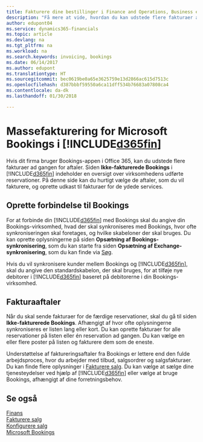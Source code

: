 ```yaml
---
title: Fakturere dine bestillinger i Finance and Operations, Business edition | Microsoft Docs
description: "Få mere at vide, hvordan du kan udstede flere fakturaer ad gangen fra Microsoft Bookings i Finance and Operations, Business edition."
author: edupont04
ms.service: dynamics365-financials
ms.topic: article
ms.devlang: na
ms.tgt_pltfrm: na
ms.workload: na
ms.search.keywords: invoicing, bookings
ms.date: 06/14/2017
ms.author: edupont
ms.translationtype: HT
ms.sourcegitcommit: bec0619be0a65e3625759e13d2866ac615d7513c
ms.openlocfilehash: d387bbbf59550a6ca11dff534b76683a07808ca4
ms.contentlocale: da-dk
ms.lasthandoff: 01/30/2018

---
```

# <a name="bulk-invoicing-for-microsoft-bookings-in-included365finincludesd365finmdmd"></a>Massefakturering for Microsoft Bookings i [!INCLUDE[d365fin](includes/d365fin_md.md)]
Hvis dit firma bruger Bookings-appen i Office 365, kan du udstede flere fakturaer ad gangen for aftaler. Siden **Ikke-fakturerede Bookings** i [!INCLUDE[d365fin](includes/d365fin_md.md)] indeholder en oversigt over virksomhedens udførte reservationer. På denne side kan du hurtigt vælge de aftaler, som du vil fakturere, og oprette udkast til fakturaer for de ydede services.  

## <a name="connect-to-bookings"></a>Oprette forbindelse til Bookings
For at forbinde din [!INCLUDE[d365fin](includes/d365fin_md.md)] med Bookings skal du angive din Bookings-virksomhed, hvad der skal synkroniseres med Bookings, hvor ofte synkroniseringen skal foretages, og hvilke skabeloner der skal bruges. Du kan oprette oplysningerne på siden **Opsætning af Bookings-synkronisering**, som du kan starte fra siden **Opsætning af Exchange-synkronisering**, som du kan finde via [Søg](ui-search.md).  

Hvis du vil synkronisere kunder mellem Bookings og [!INCLUDE[d365fin](includes/d365fin_md.md)], skal du angive den standardskabelon, der skal bruges, for at tilføje nye debitorer i [!INCLUDE[d365fin](includes/d365fin_md.md)] baseret på debitorerne i din Bookings-virksomhed.  

## <a name="invoice-appointments"></a>Fakturaaftaler
Når du skal sende fakturaer for de færdige reservationer, skal du gå til siden **Ikke-fakturerede Bookings**. Afhængigt af hvor ofte oplysningerne synkroniseres er listen lang eller kort. Du kan oprette fakturaer for alle reservationer på listen eller én reservation ad gangen. Du kan vælge en eller flere poster på listen og fakturere dem som de eneste.  

Understøttelse af faktureringsaftaler fra Bookings er lettere end den fulde arbejdsproces, hvor du arbejder med tilbud, salgsordrer og salgsfakturaer. Du kan finde flere oplysninger i [Fakturere salg](sales-how-invoice-sales.md). Du kan vælge at sælge dine tjenesteydelser ved hjælp af [!INCLUDE[d365fin](includes/d365fin_md.md)] eller vælge at bruge Bookings, afhængigt af dine forretningsbehov.  

## <a name="see-also"></a>Se også
[Finans](finance.md)  
[Fakturere salg](sales-how-invoice-sales.md)  
[Konfigurere salg](sales-setup-sales.md)  
[Microsoft Bookings](https://products.office.com/en-us/business/scheduling-and-booking-app)  

